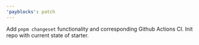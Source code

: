 ```yaml
---
'payblocks': patch
---
```


Add `pnpm changeset` functionality and corresponding Github Actions CI. Init repo with current state of starter.
